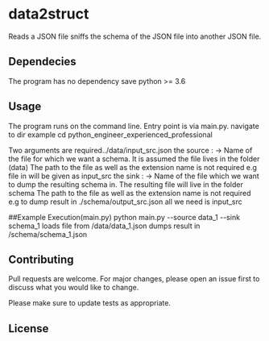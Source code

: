 # data2struct

Reads a JSON file sniffs the schema of the JSON file into another JSON file.

## Dependecies

The program has no dependency save python >= 3.6


## Usage

The program runs on the command line. Entry point is via main.py.
navigate to dir example cd python_engineer_experienced_professional

Two arguments are required../data/input_src.json
the source : -> Name of the file for which we want a schema. It is assumed the file lives in the folder (data)
The path to the file as well as the extension name is not required e.g file in will be given as input_src
the sink : -> Name of the file which we want to dump the resulting schema in. The resulting file will live in the folder schema
The path to the file as well as the extension name is not required e.g to dump result in ./schema/output_src.json all we need is input_src

##Example Execution(main.py)
python main.py --source data_1 --sink schema_1
loads file from /data/data_1.json dumps result in /schema/schema_1.json

## Contributing
Pull requests are welcome. For major changes, please open an issue first to discuss what you would like to change.

Please make sure to update tests as appropriate.

## License
